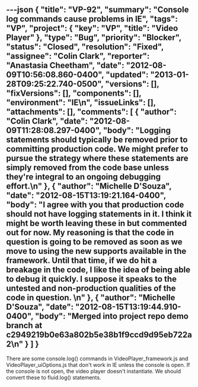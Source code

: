 ---json
{
  "title": "VP-92",
  "summary": "Console log commands cause problems in IE",
  "tags": "VP",
  "project": {
    "key": "VP",
    "title": "Video Player"
  },
  "type": "Bug",
  "priority": "Blocker",
  "status": "Closed",
  "resolution": "Fixed",
  "assignee": "Colin Clark",
  "reporter": "Anastasia Cheetham",
  "date": "2012-08-09T10:56:08.860-0400",
  "updated": "2013-01-28T09:25:22.740-0500",
  "versions": [],
  "fixVersions": [],
  "components": [],
  "environment": "IE\n",
  "issueLinks": [],
  "attachments": [],
  "comments": [
    {
      "author": "Colin Clark",
      "date": "2012-08-09T11:28:08.297-0400",
      "body": "Logging statements should typically be removed prior to committing production code. We might prefer to pursue the strategy where these statements are simply removed from the code base unless they're integral to an ongoing debugging effort.\n"
    },
    {
      "author": "Michelle D'Souza",
      "date": "2012-08-15T13:19:21.164-0400",
      "body": "I agree with you that production code should not have logging statements in it. I think it might be worth leaving these in but commented out for now. My reasoning is that the code in question is going to be removed as soon as we move to using the new supports available in the framework. Until that time, if we do hit a breakage in the code, I like the idea of being able to debug it quickly. I suppose it speaks to the untested and non-production qualities of the code in question.&#x20;\n"
    },
    {
      "author": "Michelle D'Souza",
      "date": "2012-08-15T13:19:44.910-0400",
      "body": "Merged into project repo demo branch at c2949219b0e63a802b5e38b1f9ccd9d95eb722a2\n"
    }
  ]
}
---
There are some console.log() commands in VideoPlayer\_framework.js and VideoPlayer\_uiOptions.js that don't work in IE unless the console is open. If the console is not open, the video player doesn't instantiate. We should convert these to fluid.log() statements.

        